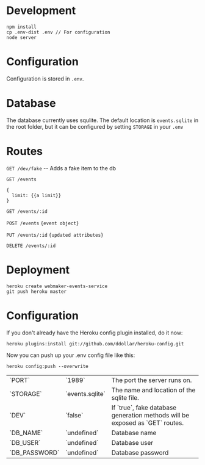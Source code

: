 Development
============
```
npm install
cp .env-dist .env // For configuration
node server
```

Configuration
============

Configuration is stored in `.env`.

<table>
<tr>
  <td>`PORT`</td>
  <td>`1989`</td>
  <td>The port the server runs on.</td>
</tr>
<tr>
  <td>`STORAGE`</td>
  <td>`events.sqlite`</td>
  <td>The name and location of the sqlite file.</td>
</tr>
<tr>
  <td>`DEV`</td>
  <td>`false`</td>
  <td>If `true`, fake database generation methods will be exposed as `GET` routes.</td>
</tr>
<tr>
  <td>`DB_NAME`</td>
  <td>`undefined`</td>
  <td>Database name</td>
</tr>
<tr>
  <td>`DB_USER`</td>
  <td>`undefined`</td>
  <td>Database user</td>
</tr>
<tr>
  <td>`DB_PASSWORD`</td>
  <td>`undefined`</td>
  <td>Database password</td>
</tr>




Database
============
The database currently uses squlite. The default location is `events.sqlite` in the root folder, but it can be configured by setting `STORAGE` in your `.env`


Routes
============

`GET /dev/fake` -- Adds a fake item to the db

`GET /events`
```
{
  limit: {{a limit}}
}
```

`GET /events/:id`

`POST /events`
`{event object}`

`PUT /events/:id`
`{updated attributes}`

`DELETE /events/:id`



Deployment
===========

```
heroku create webmaker-events-service
git push heroku master
```

Configuration
=============

If you don't already have the Heroku config plugin installed, do it now:

```
heroku plugins:install git://github.com/ddollar/heroku-config.git
```

 Now you can push up your .env config file like this:

```
heroku config:push --overwrite

```
